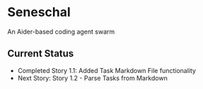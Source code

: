 # Seneschal

An Aider-based coding agent swarm

## Current Status
- Completed Story 1.1: Added Task Markdown File functionality
- Next Story: Story 1.2 - Parse Tasks from Markdown
